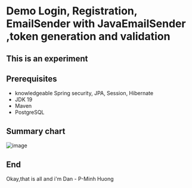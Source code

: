 # Demo Login, Registration, EmailSender with JavaEmailSender ,token generation and validation

## This is an experiment

## Prerequisites
- knowledgeable Spring security, JPA, Session, Hibernate
- JDK 19
- Maven
- PostgreSQL
## Summary chart
<!--  
                                                    - src
                                                         - main
                                                               -* com.DanCreate.loginregisEmail
                                                                     - config 
                                                                             - ApplicationConfigAuxiliary.java
                                                                             - PasswordEncoder.java
                                                                             - SecurityConfig.java
                                                                     - controller
                                                                             - RegistrationController.java
                                                                     - model
                                                                          - dtos
                                                                                ---- RegistrationDto.java
                                                                          - entities
                                                                                ---- Role.java
                                                                                ---- TokenKey.java
                                                                                ---- User.java
                                                                     - reponsitory
                                                                             - TokenKeyRepository.java
                                                                             - UserReponsitory.java
                                                                     - service
                                                                          - interfaces
                                                                                ---- EmailService.java
                                                                             - EmailServiceImpl.java
                                                                             - EmailValidatorService.java
                                                                             - RegistrationService.java
                                                                             - TokenKeyService.java
                                                                             - UserService.java
                                                                      - LoginRegisEmailApplication.java
                                                         - resources
                                                                     -application.properties
                                                    - pom.xml
 -->

![image](https://user-images.githubusercontent.com/127305381/226134317-4279acdb-7fc6-42f7-8216-1cb9faeb0322.png)


## End
Okay,that is all and i'm Dan - P-Minh Huong
